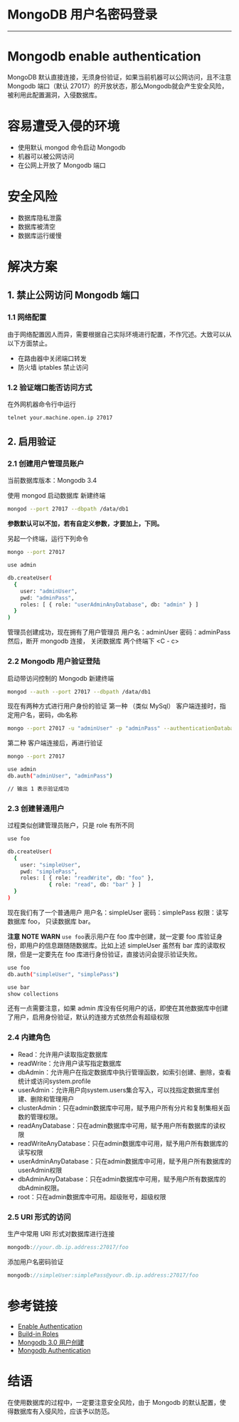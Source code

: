 # MongoDB 用户名密码登录

*****

# Mongodb enable authentication

MongoDB 默认直接连接，无须身份验证，如果当前机器可以公网访问，且不注意Mongodb 端口（默认 27017）的开放状态，那么Mongodb就会产生安全风险，被利用此配置漏洞，入侵数据库。

# 容易遭受入侵的环境

- 使用默认 mongod 命令启动 Mongodb
- 机器可以被公网访问
- 在公网上开放了 Mongodb 端口

# 安全风险

- 数据库隐私泄露
- 数据库被清空
- 数据库运行缓慢

# 解决方案

## 1. 禁止公网访问 Mongodb 端口

### 1.1 网络配置

由于网络配置因人而异，需要根据自己实际环境进行配置，不作冗述。大致可以从以下方面禁止。

- 在路由器中关闭端口转发
- 防火墙 iptables 禁止访问

### 1.2 验证端口能否访问方式

在外网机器命令行中运行

```bash
telnet your.machine.open.ip 27017
```

## 2. 启用验证

### 2.1 创建用户管理员账户

当前数据库版本：Mongodb 3.4

使用 mongod 启动数据库
新建终端

```bash
mongod --port 27017 --dbpath /data/db1
```

**参数默认可以不加，若有自定义参数，才要加上，下同。**

另起一个终端，运行下列命令

```bash
mongo --port 27017

use admin

db.createUser(
  {
    user: "adminUser",
    pwd: "adminPass",
    roles: [ { role: "userAdminAnyDatabase", db: "admin" } ]
  }
)
```

管理员创建成功，现在拥有了用户管理员
用户名：adminUser
密码：adminPass
然后，断开 mongodb 连接， 关闭数据库
两个终端下 <C - c>

### 2.2 Mongodb 用户验证登陆

启动带访问控制的 Mongodb
新建终端

```bash
mongod --auth --port 27017 --dbpath /data/db1
```

现在有两种方式进行用户身份的验证
第一种 （类似 MySql）
客户端连接时，指定用户名，密码，db名称

```bash
mongo --port 27017 -u "adminUser" -p "adminPass" --authenticationDatabase "admin"
```

第二种
客户端连接后，再进行验证

```bash
mongo --port 27017

use admin
db.auth("adminUser", "adminPass")

// 输出 1 表示验证成功
```

### 2.3 创建普通用户

过程类似创建管理员账户，只是 role 有所不同

```bash
use foo

db.createUser(
  {
    user: "simpleUser",
    pwd: "simplePass",
    roles: [ { role: "readWrite", db: "foo" },
             { role: "read", db: "bar" } ]
  }
)
```

现在我们有了一个普通用户
用户名：simpleUser
密码：simplePass
权限：读写数据库 foo， 只读数据库 bar。

**注意**
**NOTE**
**WARN**
`use foo`表示用户在 foo 库中创建，就一定要 foo 库验证身份，即用户的信息跟随随数据库。比如上述 simpleUser 虽然有 bar 库的读取权限，但是一定要先在 foo 库进行身份验证，直接访问会提示验证失败。

```bash
use foo
db.auth("simpleUser", "simplePass")

use bar
show collections
```

还有一点需要注意，如果 admin 库没有任何用户的话，即使在其他数据库中创建了用户，启用身份验证，默认的连接方式依然会有超级权限

### 2.4 内建角色

- Read：允许用户读取指定数据库
- readWrite：允许用户读写指定数据库
- dbAdmin：允许用户在指定数据库中执行管理函数，如索引创建、删除，查看统计或访问system.profile
- userAdmin：允许用户向system.users集合写入，可以找指定数据库里创建、删除和管理用户
- clusterAdmin：只在admin数据库中可用，赋予用户所有分片和复制集相关函数的管理权限。
- readAnyDatabase：只在admin数据库中可用，赋予用户所有数据库的读权限
- readWriteAnyDatabase：只在admin数据库中可用，赋予用户所有数据库的读写权限
- userAdminAnyDatabase：只在admin数据库中可用，赋予用户所有数据库的userAdmin权限
- dbAdminAnyDatabase：只在admin数据库中可用，赋予用户所有数据库的dbAdmin权限。
- root：只在admin数据库中可用。超级账号，超级权限

### 2.5 URI 形式的访问

生产中常用 URI 形式对数据库进行连接

```cpp
mongodb://your.db.ip.address:27017/foo
```

添加用户名密码验证

```cpp
mongodb://simpleUser:simplePass@your.db.ip.address:27017/foo
```

# 参考链接

- [Enable Authentication](https://link.jianshu.com/?t=https://docs.mongodb.com/manual/tutorial/enable-authentication/)
- [Build-in Roles](https://link.jianshu.com/?t=https://docs.mongodb.com/manual/core/security-built-in-roles/)
- [Mongodb 3.0 用户创建](https://link.jianshu.com/?t=http://www.cnblogs.com/zhoujinyi/p/4610050.html)
- [Mongodb Authentication](https://link.jianshu.com/?t=http://bubkoo.com/2014/02/07/mongodb-authentication/)

# 结语

在使用数据库的过程中，一定要注意安全风险，由于 Mongodb 的默认配置，使得数据库有入侵风险，应该予以防范。